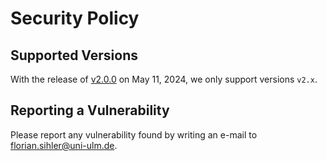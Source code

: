 # Security Policy

## Supported Versions

With the release of [v2.0.0](https://github.com/flowr-analysis/flowr/releases/tag/v2.0.0) on May 11, 2024, we only support versions `v2.x`.  

## Reporting a Vulnerability

Please report any vulnerability found by writing an e-mail to [florian.sihler@uni-ulm.de](mailto:florian.sihler@uni-ulm.de).


